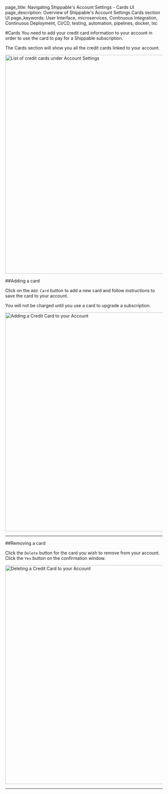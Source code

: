 page_title: Navigating Shippable's Account Settings - Cards UI
page_description: Overview of Shippable's Account Settings Cards section UI
page_keywords: User Interface, microservices, Continuous Integration, Continuous 
Deployment, CI/CD, testing, automation, pipelines, docker, lxc

#Cards
You need to add your credit card information to your account in order to use the 
card to pay for a Shippable subscription.

The Cards section will show you all the credit cards linked to your account.

<img src="../../images/accountSettings/cards.png" alt="List of credit cards under 
Account Settings" style="width:700px;"/>

##Adding a card

Click on the `Add Card` button to add a new card and follow instructions to save 
the card to your account.

You will not be charged until you use a card to upgrade a subscription.

<img src="../../images/accountSettings/addCard.png" alt="Adding a Credit Card to 
your Account" style="width:700px;"/>

---

##Removing a card

Click the `Delete` button for the card you wish to remove from your account. 
Click the `Yes` button on the confirmation window.

<img src="../../images/accountSettings/deleteCard.png" alt="Deleting a Credit Card 
to your Account" style="width:700px;"/>


---
